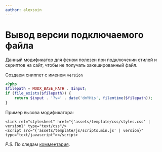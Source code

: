 ```yaml
---
author: alexsoin
---
```


# Вывод версии подключаемого файла

Данный модификатор для феном полезен при подключении стилей и скриптов на сайт, чтобы не получать закешированный файл.

Создаем сниппет с именем `version`

```php
<?php
$filepath = MODX_BASE_PATH . $input;
if (file_exists($filepath)) {
    return $input . '?v=' . date('dmYHis', filemtime($filepath));
}
```

Пример вызова модификатора:

```fenom
<link rel="stylesheet" href="{'assets/template/css/styles.css' | version}" type="text/css"/>
<script src="{'assets/template/js/scripts.min.js' | version}" type="text/javascript"></script>
```

*P.S.* По следам [комментария](https://modx.pro/solutions/17860#comment-108776).
